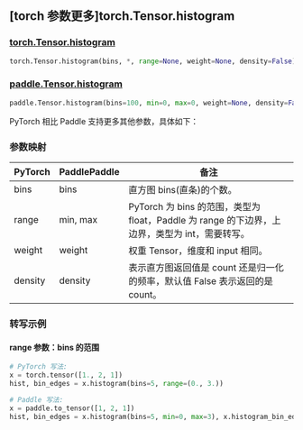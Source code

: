 ## [torch 参数更多]torch.Tensor.histogram

### [torch.Tensor.histogram](https://pytorch.org/docs/stable/generated/torch.Tensor.histogram.html#torch.Tensor.histogram)

```python
torch.Tensor.histogram(bins, *, range=None, weight=None, density=False)
```

### [paddle.Tensor.histogram](https://www.paddlepaddle.org.cn/documentation/docs/zh/develop/api/paddle/Tensor_cn.html#histogram-bins-100-min-0-max-0)

```python
paddle.Tensor.histogram(bins=100, min=0, max=0, weight=None, density=False)
```

PyTorch 相比 Paddle 支持更多其他参数，具体如下：

### 参数映射

| PyTorch | PaddlePaddle | 备注                                                                                               |
| ------- | ------------ | -------------------------------------------------------------------------------------------------- |
| bins    | bins         | 直方图 bins(直条)的个数。                                                                          |
| range   | min, max     | PyTorch 为 bins 的范围，类型为 float，Paddle 为 range 的下边界，上边界，类型为 int，需要转写。 |
| weight  | weight       | 权重 Tensor，维度和 input 相同。    |
| density | density      | 表示直方图返回值是 count 还是归一化的频率，默认值 False 表示返回的是 count。  |

### 转写示例

#### range 参数：bins 的范围

```python
# PyTorch 写法:
x = torch.tensor([1., 2, 1])
hist, bin_edges = x.histogram(bins=5, range=(0., 3.))

# Paddle 写法:
x = paddle.to_tensor([1, 2, 1])
hist, bin_edges = x.histogram(bins=5, min=0, max=3), x.histogram_bin_edges(bins=5, min=0, max=3)
```
